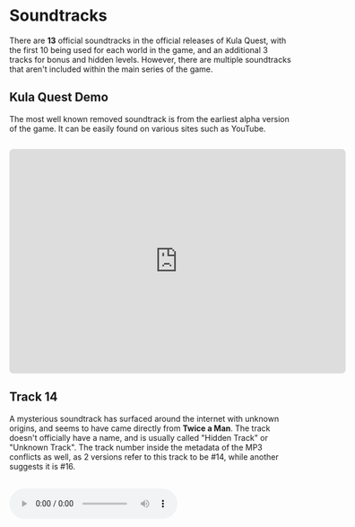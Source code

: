 # Soundtracks

There are **13** official soundtracks in the official releases of Kula Quest, with the first 10 being used for each world in the game, and an additional 3 tracks for bonus and hidden levels.
However, there are multiple soundtracks that aren't included within the main series of the game.

## Kula Quest Demo

The most well known removed soundtrack is from the earliest alpha version of the game.
It can be easily found on various sites such as YouTube.

<iframe width="600" height="400" style="border: none; border-radius: 0.5em; margin-top: 1em;"
src="https://www.youtube.com/embed/uFph4DZQ6ys">
</iframe>

## Track 14

A mysterious soundtrack has surfaced around the internet with unknown origins, and seems to have came directly from **Twice a Man**.
The track doesn't officially have a name, and is usually called "Hidden Track" or "Unknown Track".
The track number inside the metadata of the MP3 conflicts as well, as 2 versions refer to this track to be #14, while another suggests it is #16.

<br/>
<audio src="/music/Twice A Man - Hidden Track.mp3" controls />
<br/>

For an **unknown reason**, one of the versions of the soundtrack (originally sent by Steve from the Discord server) contains the text, **"Ripped By Rimo"**, suggesting that it was ripped directly from the game instead.
Rimo is a very prominent person in video game music (VGM) ripping, who's website can be found [here](https://www.geocities.ws/rimo_vgm/gamerips.htm).
They have ripped many soundtracks from Kula World, with each one containing the very same text in their metadata.
Attempts to contact Rimo have been unsuccessful, as they have appeared to have left the VGM ripping scene altogether.

There is no evidence that suggests this track is hidden inside the game's files, unless it came from an unknown build of the game.

## Misc

### Soundtrack Playlist

A popular playlist containing the game's soundtracks used to exist on YouTube, with a thumbnail suggesting multiple unreleased soundtracks:

![A playlist cover showing all of the game's official soundtracks.](/images/soundtracks-cover.png)

One version of the [Track 14](#track-14) contains the track number #16 as previously stated, so it could be a beta version of Arctic as noted in the graphic.

### Email Response

The following is a response from an email sent directly to Twice a Man from **Murphy** regarding [Track 14](#track-14):

> I made originally 14 tracks to Kula World and when I delivered them the programmers used them as they liked, i.e. I did not have control where which piece was to which "world".
> The piece you refer to has been in at least 2 different versions and was delivered to the game among the others tracks. There are also other pieces which have different versions.
> I sent some of the music to friends, included the piece you refer to and now you can hear all these tracks on Youtube etc.. It is out of my control.
> I hope some day be able to release the original music as an official audio release. I don´t know if you got wiser by this, but I hope so.

> Best Wishes
>
> Dan Söderqvist
>
> Twice a Man

This response suggests that there are multiple versions of various soundtracks that have been created and put into the game, with the hidden track included in at least 2 different versions of the game.
It is possible that this track could've been included in an unknown earlier build of the game at some point, and was ripped by **Rimo**.

### Official Trailer

Inside the game's [official trailer](https://www.youtube.com/watch?v=XPKme7NelHQ), the background music is a slight variation of the Hills theme.
It seems to be just a compressed and spliced version, and is unknown if it is actually different from the official version.
